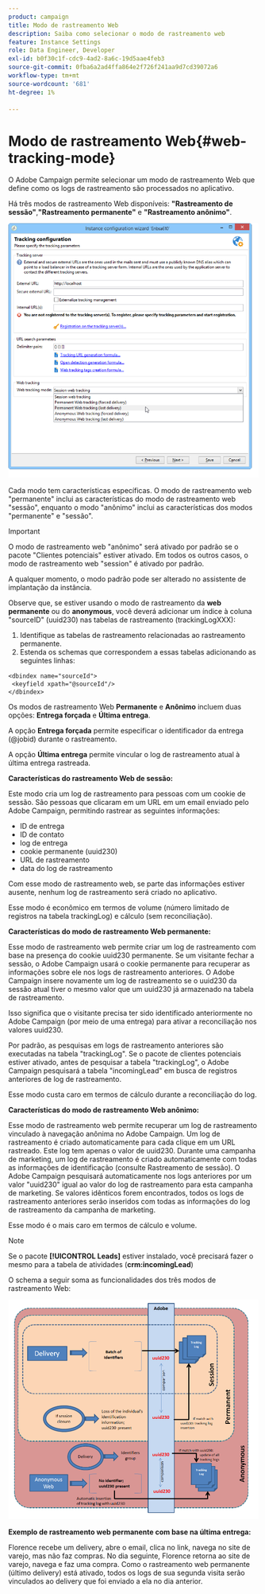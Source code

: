 ```yaml
---
product: campaign
title: Modo de rastreamento Web
description: Saiba como selecionar o modo de rastreamento web
feature: Instance Settings
role: Data Engineer, Developer
exl-id: b0f30c1f-cdc9-4ad2-8a6c-19d5aae4feb3
source-git-commit: 0fba6a2ad4ffa864e2f726f241aa9d7cd39072a6
workflow-type: tm+mt
source-wordcount: '681'
ht-degree: 1%

---
```


# Modo de rastreamento Web{#web-tracking-mode}



O Adobe Campaign permite selecionar um modo de rastreamento Web que define como os logs de rastreamento são processados no aplicativo.

Há três modos de rastreamento Web disponíveis: **&quot;Rastreamento de sessão&quot;**,**&quot;Rastreamento permanente&quot;** e **&quot;Rastreamento anônimo&quot;**.

![](assets/s_ncs_install_deployment_wiz_tracking_mode.png)

Cada modo tem características específicas. O modo de rastreamento web &quot;permanente&quot; inclui as características do modo de rastreamento web &quot;sessão&quot;, enquanto o modo &quot;anônimo&quot; inclui as características dos modos &quot;permanente&quot; e &quot;sessão&quot;.

>[!IMPORTANT]
>
>O modo de rastreamento web &quot;anônimo&quot; será ativado por padrão se o pacote &quot;Clientes potenciais&quot; estiver ativado. Em todos os outros casos, o modo de rastreamento web &quot;session&quot; é ativado por padrão.
>
>A qualquer momento, o modo padrão pode ser alterado no assistente de implantação da instância.

Observe que, se estiver usando o modo de rastreamento da **web permanente** ou do **anonymous**, você deverá adicionar um índice à coluna &quot;sourceID&quot; (uuid230) nas tabelas de rastreamento (trackingLogXXX):

1. Identifique as tabelas de rastreamento relacionadas ao rastreamento permanente.
1. Estenda os schemas que correspondem a essas tabelas adicionando as seguintes linhas:

```
<dbindex name="sourceId">
 <keyfield xpath="@sourceId"/>
</dbindex>
```

Os modos de rastreamento Web **Permanente** e **Anônimo** incluem duas opções: **Entrega forçada** e **Última entrega**.

A opção **Entrega forçada** permite especificar o identificador da entrega (@jobid) durante o rastreamento.

A opção **Última entrega** permite vincular o log de rastreamento atual à última entrega rastreada.

**Características do rastreamento Web de sessão:**

Este modo cria um log de rastreamento para pessoas com um cookie de sessão. São pessoas que clicaram em um URL em um email enviado pelo Adobe Campaign, permitindo rastrear as seguintes informações:

* ID de entrega
* ID de contato
* log de entrega
* cookie permanente (uuid230)
* URL de rastreamento
* data do log de rastreamento

Com esse modo de rastreamento web, se parte das informações estiver ausente, nenhum log de rastreamento será criado no aplicativo.

Esse modo é econômico em termos de volume (número limitado de registros na tabela trackingLog) e cálculo (sem reconciliação).

**Características do modo de rastreamento Web permanente:**

Esse modo de rastreamento web permite criar um log de rastreamento com base na presença do cookie uuid230 permanente. Se um visitante fechar a sessão, o Adobe Campaign usará o cookie permanente para recuperar as informações sobre ele nos logs de rastreamento anteriores. O Adobe Campaign insere novamente um log de rastreamento se o uuid230 da sessão atual tiver o mesmo valor que um uuid230 já armazenado na tabela de rastreamento.

Isso significa que o visitante precisa ter sido identificado anteriormente no Adobe Campaign (por meio de uma entrega) para ativar a reconciliação nos valores uuid230.

Por padrão, as pesquisas em logs de rastreamento anteriores são executadas na tabela &quot;trackingLog&quot;. Se o pacote de clientes potenciais estiver ativado, antes de pesquisar a tabela &quot;trackingLog&quot;, o Adobe Campaign pesquisará a tabela &quot;incomingLead&quot; em busca de registros anteriores de log de rastreamento.

Esse modo custa caro em termos de cálculo durante a reconciliação do log.

**Características do modo de rastreamento Web anônimo:**

Esse modo de rastreamento web permite recuperar um log de rastreamento vinculado à navegação anônima no Adobe Campaign. Um log de rastreamento é criado automaticamente para cada clique em um URL rastreado. Este log tem apenas o valor de uuid230. Durante uma campanha de marketing, um log de rastreamento é criado automaticamente com todas as informações de identificação (consulte Rastreamento de sessão). O Adobe Campaign pesquisará automaticamente nos logs anteriores por um valor &quot;uuid230&quot; igual ao valor do log de rastreamento para esta campanha de marketing. Se valores idênticos forem encontrados, todos os logs de rastreamento anteriores serão inseridos com todas as informações do log de rastreamento da campanha de marketing.

Esse modo é o mais caro em termos de cálculo e volume.

>[!NOTE]
>
>Se o pacote **[!UICONTROL Leads]** estiver instalado, você precisará fazer o mesmo para a tabela de atividades (**crm:incomingLead**)

O schema a seguir soma as funcionalidades dos três modos de rastreamento Web:

![](assets/s_ncs_install_deployment_wiz_tracking_schema_mode.png)

**Exemplo de rastreamento web permanente com base na última entrega:**

Florence recebe um delivery, abre o email, clica no link, navega no site de varejo, mas não faz compras. No dia seguinte, Florence retorna ao site de varejo, navega e faz uma compra. Como o rastreamento web permanente (último delivery) está ativado, todos os logs de sua segunda visita serão vinculados ao delivery que foi enviado a ela no dia anterior.
